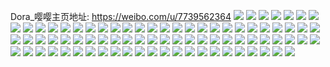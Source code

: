 Dora_嘤嘤主页地址: https://weibo.com/u/7739562364 
![](https://wx4.sinaimg.cn/mw2000/008rMpJ2ly1h96qea5517j325137kx6p.jpg) 
![](https://wx4.sinaimg.cn/mw2000/008rMpJ2ly1h96qdty4lyj31v22slu0x.jpg) 
![](https://wx4.sinaimg.cn/mw2000/008rMpJ2ly1h96qduxnkmj321x32vb2a.jpg) 
![](https://wx4.sinaimg.cn/mw2000/008rMpJ2ly1h96qdvx52rj325137k4qq.jpg) 
![](https://wx4.sinaimg.cn/mw2000/008rMpJ2ly1h96qdxqqsgj320n30x7wi.jpg) 
![](https://wx4.sinaimg.cn/mw2000/008rMpJ2ly1h96qdwuyg0j325137k4qq.jpg) 
![](https://wx4.sinaimg.cn/mw2000/008rMpJ2ly1h96qdykaelj31n237k1ky.jpg) 
![](https://wx4.sinaimg.cn/mw2000/008rMpJ2ly1h96qeb7qoxj322f33mb2a.jpg) 
![](https://wx4.sinaimg.cn/mw2000/008rMpJ2ly1h96qdz9qj7j31n237kx6p.jpg) 
![](https://wx4.sinaimg.cn/mw2000/008rMpJ2ly1h92jcjpxkyj32c03401ky.jpg) 
![](https://wx4.sinaimg.cn/mw2000/008rMpJ2ly1h92jcmgd83j32ak323b29.jpg) 
![](https://wx4.sinaimg.cn/mw2000/008rMpJ2ly1h8e7gf0wt8j31g91xpb29.jpg) 
![](https://wx4.sinaimg.cn/mw2000/008rMpJ2ly1h838hyywnaj30uk7wxhdw.jpg) 
![](https://wx4.sinaimg.cn/mw2000/008rMpJ2ly1h838iedjfhj30uk8jq7wk.jpg) 
![](https://wx4.sinaimg.cn/mw2000/008rMpJ2ly1h838hpxb78j30uk6s7npg.jpg) 
![](https://wx4.sinaimg.cn/mw2000/008rMpJ2ly1h838ohuaw6j30uka6b4qv.jpg) 
![](https://wx4.sinaimg.cn/mw2000/008rMpJ2ly1h782ij5ey8j31sc2dsu0y.jpg) 
![](https://wx4.sinaimg.cn/mw2000/008rMpJ2ly1h6qwecuojwj31r0340gxh.jpg) 
![](https://wx4.sinaimg.cn/mw2000/008rMpJ2ly1h6qweb0pf5j30va1vo751.jpg) 
![](https://wx4.sinaimg.cn/mw2000/008rMpJ2ly1h6qwe8a2saj31r03407wj.jpg) 
![](https://wx4.sinaimg.cn/mw2000/008rMpJ2ly1h6qweaohyyj329l30sk5d.jpg) 
![](https://wx4.sinaimg.cn/mw2000/008rMpJ2ly1h6qwe6b6blj329l30sk3g.jpg) 
![](https://wx4.sinaimg.cn/mw2000/008rMpJ2ly1h6l81wbiavj329z31bdyj.jpg) 
![](https://wx4.sinaimg.cn/mw2000/008rMpJ2ly1h6l81xj6aaj31yf2lwqv5.jpg) 
![](https://wx4.sinaimg.cn/mw2000/008rMpJ2ly1h6l81zqd7dj32c0340qkz.jpg) 
![](https://wx4.sinaimg.cn/mw2000/008rMpJ2ly1h3lz26roz2j31oq28zkjl.jpg) 
![](https://wx4.sinaimg.cn/mw2000/008rMpJ2ly1h3lz27mw55j31qi2bcu0x.jpg) 
![](https://wx4.sinaimg.cn/mw2000/008rMpJ2ly1h2dzc7ozcfj320w31b000.jpg) 
![](https://wx4.sinaimg.cn/mw2000/008rMpJ2ly1h2dzc6l3a4j320a30fu0x.jpg) 
![](https://wx4.sinaimg.cn/mw2000/008rMpJ2ly1h2dzc32fmrj31nx2hv4qp.jpg) 
![](https://wx4.sinaimg.cn/mw2000/008rMpJ2ly1h2dzc98ajbj320d30k1ky.jpg) 
![](https://wx4.sinaimg.cn/mw2000/008rMpJ2ly1h2dzdiyg8xj30wi0wi3yk.jpg) 
![](https://wx4.sinaimg.cn/mw2000/008rMpJ2ly1h2dzcaiwxsj321m32fb2a.jpg) 
![](https://wx4.sinaimg.cn/mw2000/008rMpJ2ly1h2dzc21jyzj31un2rpb29.jpg) 
![](https://wx4.sinaimg.cn/mw2000/008rMpJ2ly1h2dzc5m56hj320c30iu0x.jpg) 
![](https://wx4.sinaimg.cn/mw2000/008rMpJ2ly1h2dzc4ib1wj31wg2uoqv5.jpg) 
![](https://wx4.sinaimg.cn/mw2000/008rMpJ2ly1h26s8gdtskj322o340hdu.jpg) 
![](https://wx4.sinaimg.cn/mw2000/008rMpJ2ly1h26s8s5levj321p32ju0x.jpg) 
![](https://wx4.sinaimg.cn/mw2000/008rMpJ2ly1h26s8lx625j31jz2bye81.jpg) 
![](https://wx4.sinaimg.cn/mw2000/008rMpJ2ly1h26s8iz8jvj31x22vkhdu.jpg) 
![](https://wx4.sinaimg.cn/mw2000/008rMpJ2ly1h26s8duwg4j321z340qv6.jpg) 
![](https://wx4.sinaimg.cn/mw2000/008rMpJ2ly1h26s8jvpgyj31ki2crkjl.jpg) 
![](https://wx4.sinaimg.cn/mw2000/008rMpJ2ly1h26s8kwxblj31q32l4npd.jpg) 
![](https://wx4.sinaimg.cn/mw2000/008rMpJ2ly1h26s8mta3oj31tp2qje81.jpg) 
![](https://wx4.sinaimg.cn/mw2000/008rMpJ2ly1h26s8poypfj31in29xb29.jpg) 
![](https://wx4.sinaimg.cn/mw2000/008rMpJ2ly1h26s8oq3fcj31ua2sdhdt.jpg) 
![](https://wx4.sinaimg.cn/mw2000/008rMpJ2ly1h26s8ntc7pj31z42ynqv5.jpg) 
![](https://wx4.sinaimg.cn/mw2000/008rMpJ2ly1h26s8r4txvj31zz2zyhdu.jpg) 
![](https://wx4.sinaimg.cn/mw2000/008rMpJ2ly1h1spdy0sdaj32c0340hdu.jpg) 
![](https://wx4.sinaimg.cn/mw2000/008rMpJ2ly1h1spdz4oacj32c03407wh.jpg) 
![](https://wx4.sinaimg.cn/mw2000/008rMpJ2ly1h17zq4t1w8j322v340b2a.jpg) 
![](https://wx4.sinaimg.cn/mw2000/008rMpJ2ly1h17zqf27dzj322o340u0y.jpg) 
![](https://wx4.sinaimg.cn/mw2000/008rMpJ2ly1h17zqdez33j321c31zb2b.jpg) 
![](https://wx4.sinaimg.cn/mw2000/008rMpJ2ly1h17zq8x4ibj31y42xrqv5.jpg) 
![](https://wx4.sinaimg.cn/mw2000/008rMpJ2ly1h17zq6v5foj31zh2za4qq.jpg) 
![](https://wx4.sinaimg.cn/mw2000/008rMpJ2ly1h0wv7h8xbaj32xn279hdt.jpg) 
![](https://wx4.sinaimg.cn/mw2000/008rMpJ2ly1h0wv7gdvt3j334022p7wh.jpg) 
![](https://wx4.sinaimg.cn/mw2000/008rMpJ2ly1h0sz1iel3oj30u018zguq.jpg) 
![](https://wx4.sinaimg.cn/mw2000/008rMpJ2ly1h0sz1irny2j30u018zdnc.jpg) 
![](https://wx4.sinaimg.cn/mw2000/008rMpJ2ly1h0sz1hpk6nj30u0190474.jpg) 
![](https://wx4.sinaimg.cn/mw2000/008rMpJ2ly1h0hr8zm1gvj30u01hbap0.jpg) 
![](https://wx4.sinaimg.cn/mw2000/008rMpJ2ly1h0hr8xifkkj30u01hbws1.jpg) 
![](https://wx4.sinaimg.cn/mw2000/008rMpJ2ly1h0hr8y5kdej30u01hcnbd.jpg) 
![](https://wx4.sinaimg.cn/mw2000/008rMpJ2ly1h0hr8yjvrfj30u01hak5p.jpg) 
![](https://wx4.sinaimg.cn/mw2000/008rMpJ2ly1h0hr8yw2zcj30u01ha7gu.jpg) 
![](https://wx4.sinaimg.cn/mw2000/008rMpJ2ly1h0hr8zaaz7j30u01hcwry.jpg) 
![](https://wx4.sinaimg.cn/mw2000/008rMpJ2ly1h0hr902xwlj30u01hch1t.jpg) 
![](https://wx4.sinaimg.cn/mw2000/008rMpJ2ly1h0hr90hj72j30u01hd4ci.jpg) 
![](https://wx4.sinaimg.cn/mw2000/008rMpJ2ly1h0hr90x390j31900u014y.jpg) 
![](https://wx4.sinaimg.cn/mw2000/008rMpJ2ly1h0hr919zwzj30u01hdn9q.jpg) 
![](https://wx4.sinaimg.cn/mw2000/008rMpJ2ly1h0hr91t182j30u01hctml.jpg) 
![](https://wx4.sinaimg.cn/mw2000/008rMpJ2ly1h0eemoyf3yj321931whdu.jpg) 
![](https://wx4.sinaimg.cn/mw2000/008rMpJ2ly1h0eemhxaj1j31x22vyqv6.jpg) 
![](https://wx4.sinaimg.cn/mw2000/008rMpJ2ly1h0eemvk7whj322p3401kz.jpg) 
![](https://wx4.sinaimg.cn/mw2000/008rMpJ2ly1h0eemr5pa3j322o3404qr.jpg) 
![](https://wx4.sinaimg.cn/mw2000/008rMpJ2ly1h0eemdv04aj321f340u0y.jpg) 
![](https://wx4.sinaimg.cn/mw2000/008rMpJ2ly1h0eemsvyl0j320b30fqv6.jpg) 
![](https://wx4.sinaimg.cn/mw2000/008rMpJ2ly1h0eemmumjpj31vb2vax6p.jpg) 
![](https://wx4.sinaimg.cn/mw2000/008rMpJ2ly1h0eemknkasj321b3407wi.jpg) 
![](https://wx4.sinaimg.cn/mw2000/008rMpJ2ly1h0eemflanvj3223340e82.jpg) 
